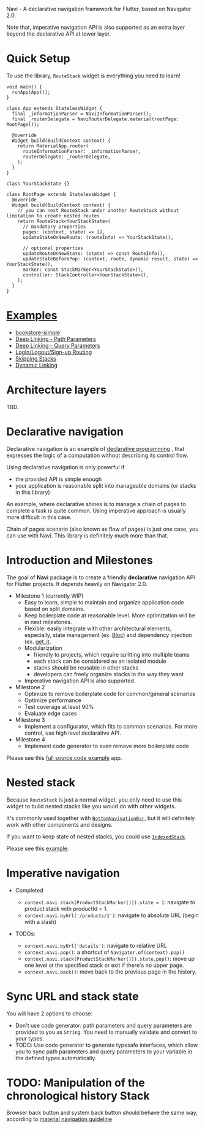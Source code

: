 Navi - A declarative navigation framework for Flutter, based on Navigator 2.0.

Note that, imperative navigation API is also supported as an extra layer beyond the declarative API at lower layer.

# Quick Setup

To use the library, `RouteStack` widget is everything you need to learn!

```
void main() {
  runApp(App());
}

class App extends StatelessWidget {
  final _informationParser = NaviInformationParser();
  final _routerDelegate = NaviRouterDelegate.material(rootPage: RootPage());

  @override
  Widget build(BuildContext context) {
    return MaterialApp.router(
      routeInformationParser: _informationParser,
      routerDelegate: _routerDelegate,
    );
  }
}
```

```
class YourStackState {}

class RootPage extends StatelessWidget {
  @override
  Widget build(BuildContext context) {
    // you can nest RouteStack under another RouteStack without limitation to create nested routes
    return RouteStack<YourStackState>(
      // mandatory properties
      pages: (context, state) => [],
      updateStateOnNewRoute: (routeInfo) => YourStackState(),
      
      // optional properties
      updateRouteOnNewState: (state) => const RouteInfo(),
      updateStateBeforePop: (context, route, dynamic result, state) => YourStackState(),
      marker: const StackMarker<YourStackState>(),
      controller: StackController<YourStackState>(),
    );
  }
}
```

# [Examples](https://github.com/zenonine/navi/tree/master/examples)

* [bookstore-simple](https://github.com/zenonine/navi/tree/master/examples/bookstore-simple)
* [Deep Linking - Path Parameters](https://github.com/zenonine/navi/tree/master/examples/uxr/1-deep-linking-path-parameters)
* [Deep Linking - Query Parameters](https://github.com/zenonine/navi/tree/master/examples/uxr/2-deep-linking-query-parameters)
* [Login/Logout/Sign-up Routing](https://github.com/zenonine/navi/tree/master/examples/uxr/3-sign-in-routing)
* [Skipping Stacks](https://github.com/zenonine/navi/tree/master/examples/uxr/5-skipping-stacks)
* [Dynamic Linking](https://github.com/zenonine/navi/tree/master/examples/uxr/6-dynamic-linking)

# Architecture layers

TBD.

# Declarative navigation

Declarative navigation is an example of [declarative programming](https://en.wikipedia.org/wiki/Declarative_programming)
, that expresses the logic of a computation without describing its control flow.

Using declarative navigation is only powerful if

* the provided API is simple enough
* your application is reasonable split into manageable domains (or stacks in this library)

An example, where declarative shines is to manage a chain of pages to complete a task is quite common. Using imperative
approach is usually more difficult in this case.

Chain of pages scenario (also known as flow of pages) is just one case, you can use with Navi. This library is
definitely much more than that.

# Introduction and Milestones

The goal of **Navi** package is to create a friendly **declarative** navigation API for Flutter projects. It depends
heavily on Navigator 2.0.

* Milestone 1 (currently WIP)
  * Easy to learn, simple to maintain and organize application code based on split domains.
  * Keep boilerplate code at reasonable level. More optimization will be in next milestones.
  * Flexible: easily integrate with other architectural elements, especially, state management
    (ex. [Bloc](https://pub.dev/packages/bloc)) and dependency injection (ex. [get_it](https://pub.dev/packages/get_it).
  * Modularization
    * friendly to projects, which require splitting into multiple teams
    * each stack can be considered as an isolated module
    * stacks should be reusable in other stacks
    * developers can freely organize stacks in the way they want
  * Imperative navigation API is also supported.
* Milestone 2
  * Optimize to remove boilerplate code for common/general scenarios
  * Optimize performance
  * Test coverage at least 90%
  * Evaluate edge cases
* Milestone 3
  * Implement a configurator, which fits to common scenarios. For more control, use high level declarative API.
* Milestone 4
  * Implement code generator to even remove more boilerplate code

Please see this [full source code example](https://github.com/zenonine/navi/tree/master/examples) app.

# Nested stack

Because `RouteStack` is just a normal widget, you only need to use this widget to build nested stacks like you would do
with other widgets.

It's commonly used together
with [`BottomNavigationBar`](https://api.flutter.dev/flutter/material/BottomNavigationBar-class.html), but it will
definitely work with other components and designs.

If you want to keep state of nested stacks, you could
use [`IndexedStack`](https://api.flutter.dev/flutter/widgets/IndexedStack-class.html).

Please see
this [example](https://github.com/zenonine/navi/blob/master/examples/bookstore-simple/lib/app/widgets/book_page.dart).

# Imperative navigation

* Completed
  * `context.navi.stack(ProductStackMarker())).state = 1`: navigate to product stack with productId = 1.
  * `context.navi.byUrl('/products/1')`: navigate to absolute URL (begin with a slash)

* TODOs:
  * `context.navi.byUrl('details')`: navigate to relative URL
  * `context.navi.pop()`: a shortcut of `Navigator.of(context).pop()`
  * `context.navi.stack(ProductStackMarker())).state.pop()`:
    move up one level at the specified stack or exit if there's no upper page.
  * `context.navi.back()`: move back to the previous page in the history.

# Sync URL and stack state

You will have 2 options to choose:

* Don't use code generator: path parameters and query parameters are provided to you as `String`. You need to manually
  validate and convert to your types.
* TODO: Use code generator to generate typesafe interfaces, which allow you to sync path parameters and query parameters
  to your variable in the defined types automatically.

# TODO: Manipulation of the chronological history Stack

Browser back button and system back button should behave the same way, according
to [material navigation guideline](https://material.io/design/navigation/understanding-navigation.html#reverse-navigation)